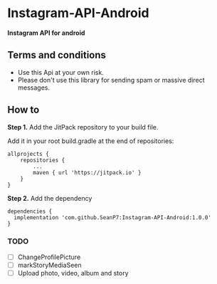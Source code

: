 # Instagram-API-Android
<h9><b>Instagram API for android</b></h9>

## Terms and conditions
- Use this Api at your own risk.
- Please don't use this library for sending spam or massive direct messages.

## How to
**Step 1.** Add the JitPack repository to your build file.

Add it in your root build.gradle at the end of repositories:
```
allprojects {
	repositories {
		...
		maven { url 'https://jitpack.io' }
	}
}
  ```
 **Step 2.** Add the dependency
  ```
dependencies {
	implementation 'com.github.SeanP7:Instagram-API-Android:1.0.0'
}
  ```
  ### TODO
- [ ] ChangeProfilePicture
- [ ] markStoryMediaSeen
- [ ] Upload photo, video, album and story
